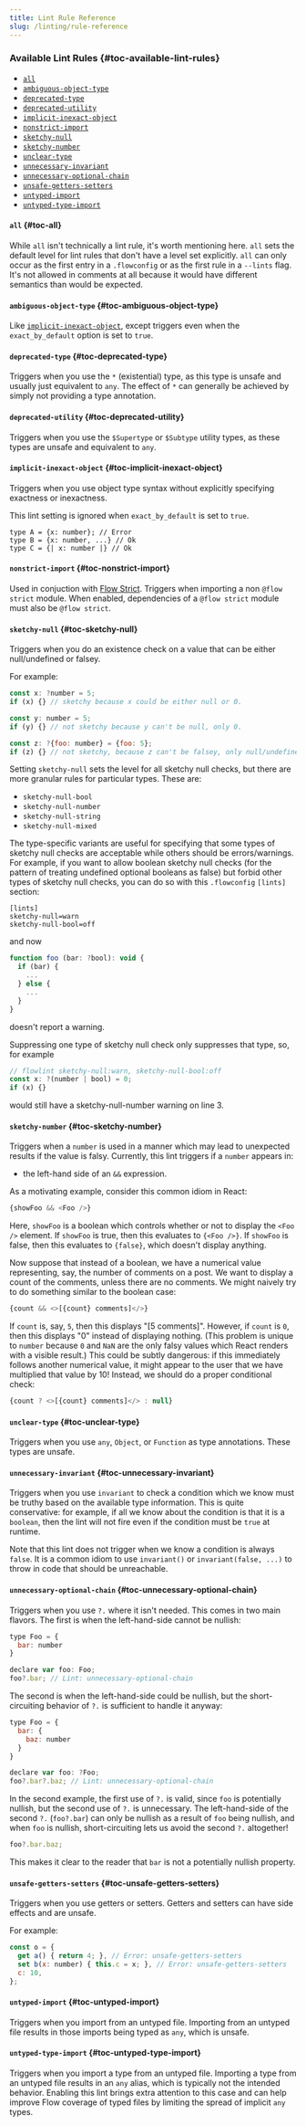 ```yaml
---
title: Lint Rule Reference
slug: /linting/rule-reference
---
```


### Available Lint Rules {#toc-available-lint-rules}

* [`all`](#toc-all)
* [`ambiguous-object-type`](#toc-ambiguous-object-type)
* [`deprecated-type`](#toc-deprecated-type)
* [`deprecated-utility`](#toc-deprecated-utility)
* [`implicit-inexact-object`](#toc-implicit-inexact-object)
* [`nonstrict-import`](#toc-nonstrict-import)
* [`sketchy-null`](#toc-sketchy-null)
* [`sketchy-number`](#toc-sketchy-number)
* [`unclear-type`](#toc-unclear-type)
* [`unnecessary-invariant`](#toc-unnecessary-invariant)
* [`unnecessary-optional-chain`](#toc-unnecessary-optional-chain)
* [`unsafe-getters-setters`](#toc-unsafe-getters-setters)
* [`untyped-import`](#toc-untyped-import)
* [`untyped-type-import`](#toc-untyped-type-import)

#### `all` {#toc-all}
While `all` isn't technically a lint rule, it's worth mentioning here. `all` sets the default
level for lint rules that don't have a level set explicitly. `all` can only
occur as the first entry in a `.flowconfig` or as the first rule in a `--lints`
flag. It's not allowed in comments at all because it would have different
semantics than would be expected.

#### `ambiguous-object-type` {#toc-ambiguous-object-type}
Like [`implicit-inexact-object`](#toc-implicit-inexact-object), except triggers even when the `exact_by_default` option is set to `true`.

#### `deprecated-type` {#toc-deprecated-type}
Triggers when you use the `*` (existential) type, as this type is unsafe and usually just equivalent to `any`.
The effect of `*` can generally be achieved by simply not providing a type annotation.

#### `deprecated-utility` {#toc-deprecated-utility}
Triggers when you use the `$Supertype` or `$Subtype` utility types, as these types are
unsafe and equivalent to `any`.

#### `implicit-inexact-object` {#toc-implicit-inexact-object}
Triggers when you use object type syntax without explicitly specifying exactness or inexactness.

This lint setting is ignored when `exact_by_default` is set to `true`.

```
type A = {x: number}; // Error
type B = {x: number, ...} // Ok
type C = {| x: number |} // Ok
```

#### `nonstrict-import` {#toc-nonstrict-import}
Used in conjuction with [Flow Strict](../../strict/). Triggers when importing a non `@flow strict` module. When enabled, dependencies of a `@flow strict` module must also be `@flow strict`.

#### `sketchy-null` {#toc-sketchy-null}
Triggers when you do an existence check on a value that can be either null/undefined or falsey.

For example:
```js
const x: ?number = 5;
if (x) {} // sketchy because x could be either null or 0.

const y: number = 5;
if (y) {} // not sketchy because y can't be null, only 0.

const z: ?{foo: number} = {foo: 5};
if (z) {} // not sketchy, because z can't be falsey, only null/undefined.
```

Setting `sketchy-null` sets the level for all sketchy null checks, but there are more granular rules for particular types. These are:
* `sketchy-null-bool`
* `sketchy-null-number`
* `sketchy-null-string`
* `sketchy-null-mixed`

The type-specific variants are useful for specifying that some types of sketchy null checks are acceptable while others should be errors/warnings. For example, if you want to allow boolean sketchy null checks (for the pattern of treating undefined optional booleans as false) but forbid other types of sketchy null checks, you can do so with this `.flowconfig` `[lints]` section:
```
[lints]
sketchy-null=warn
sketchy-null-bool=off
```
and now
```js
function foo (bar: ?bool): void {
  if (bar) {
    ...
  } else {
    ...
  }
}
```
doesn't report a warning.

Suppressing one type of sketchy null check only suppresses that type, so, for example
```js
// flowlint sketchy-null:warn, sketchy-null-bool:off
const x: ?(number | bool) = 0;
if (x) {}
```
would still have a sketchy-null-number warning on line 3.

#### `sketchy-number` {#toc-sketchy-number}
Triggers when a `number` is used in a manner which may lead to unexpected results if the value is falsy.
Currently, this lint triggers if a `number` appears in:
* the left-hand side of an `&&` expression.

As a motivating example, consider this common idiom in React:

```js
{showFoo && <Foo />}
```

Here, `showFoo` is a boolean which controls whether or not to display the `<Foo />` element. If `showFoo` is true, then this evaluates to `{<Foo />}`. If `showFoo` is false, then this evaluates to `{false}`, which doesn't display anything.

Now suppose that instead of a boolean, we have a numerical value representing, say, the number of comments on a post. We want to display a count of the comments, unless there are no comments. We might naively try to do something similar to the boolean case:

```js
{count && <>[{count} comments]</>}
```

If `count` is, say, `5`, then this displays "[5 comments]". However, if `count` is `0`, then this displays "0" instead of displaying nothing. (This problem is unique to `number` because `0` and `NaN` are the only falsy values which React renders with a visible result.) This could be subtly dangerous: if this immediately follows another numerical value, it might appear to the user that we have multiplied that value by 10! Instead, we should do a proper conditional check:

```js
{count ? <>[{count} comments]</> : null}
```

#### `unclear-type` {#toc-unclear-type}
Triggers when you use `any`, `Object`, or `Function` as type annotations. These
types are unsafe.

#### `unnecessary-invariant` {#toc-unnecessary-invariant}
Triggers when you use `invariant` to check a condition which we know must be truthy based on the available type information. This is quite conservative: for example, if all we know about the condition is that it is a `boolean`, then the lint will not fire even if the condition must be `true` at runtime.

Note that this lint does not trigger when we know a condition is always `false`. It is a common idiom to use `invariant()` or `invariant(false, ...)` to throw in code that should be unreachable.

#### `unnecessary-optional-chain` {#toc-unnecessary-optional-chain}

Triggers when you use `?.` where it isn't needed. This comes in two main flavors. The first is when the left-hand-side cannot be nullish:

```js
type Foo = {
  bar: number
}

declare var foo: Foo;
foo?.bar; // Lint: unnecessary-optional-chain
```

The second is when the left-hand-side could be nullish, but the short-circuiting behavior of `?.` is sufficient to handle it anyway:

```js
type Foo = {
  bar: {
    baz: number
  }
}

declare var foo: ?Foo;
foo?.bar?.baz; // Lint: unnecessary-optional-chain
```

In the second example, the first use of `?.` is valid, since `foo` is potentially nullish, but the second use of `?.` is unnecessary. The left-hand-side of the second `?.` (`foo?.bar`) can only be nullish as a result of `foo` being nullish, and when `foo` is nullish, short-circuiting lets us avoid the second `?.` altogether!

```js
foo?.bar.baz;
```

This makes it clear to the reader that `bar` is not a potentially nullish property.

#### `unsafe-getters-setters` {#toc-unsafe-getters-setters}
Triggers when you use getters or setters. Getters and setters can have side
effects and are unsafe.

For example:

```js
const o = {
  get a() { return 4; }, // Error: unsafe-getters-setters
  set b(x: number) { this.c = x; }, // Error: unsafe-getters-setters
  c: 10,
};
```

#### `untyped-import` {#toc-untyped-import}
Triggers when you import from an untyped file. Importing from an untyped file
results in those imports being typed as `any`, which is unsafe.

#### `untyped-type-import` {#toc-untyped-type-import}
Triggers when you import a type from an untyped file. Importing a type from an
untyped file results in an `any` alias, which is typically not the intended behavior.
Enabling this lint brings extra attention to this case and can help improve Flow
coverage of typed files by limiting the spread of implicit `any` types.
